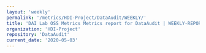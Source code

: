 ```yaml
---
layout: 'weekly'
permalink: '/metrics/HDI-Project/DataAudit/WEEKLY/'
title: 'DAI Lab OSS Metrics Metrics report for DataAudit | WEEKLY-REPORT-2020-05-03'
organization: 'HDI-Project'
repository: 'DataAudit'
current_date: '2020-05-03'
---
```

